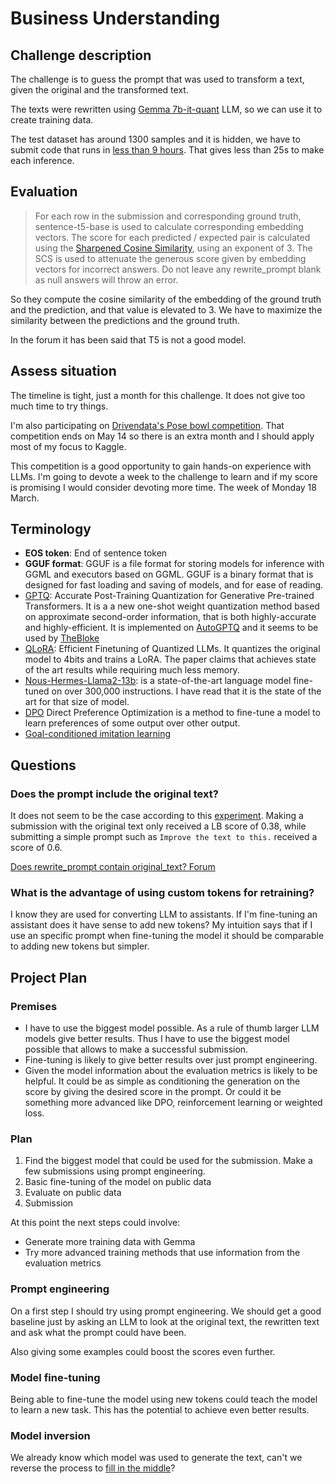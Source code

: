 # Business Understanding

<!--- --->

## Challenge description

<!--- Look at the challenge description, understand the goal of the challenge
and write it here with your own words. Use images if they improve the explanation--->

The challenge is to guess the prompt that was used to transform a text, given the original and the
transformed text.

The texts were rewritten using [Gemma 7b-it-quant](https://www.kaggle.com/models/google/gemma/frameworks/pyTorch/variations/7b-it-quant) LLM, so we can use it to create training data.

The test dataset has around 1300 samples and it is hidden, we have to submit code that runs in [less than 9 hours](www.kaggle.com/competitions/llm-prompt-recovery/overview/code-requirements). That gives less than 25s to make
each inference.

## Evaluation

<!--- Understand the metric used on the challenge, write it here and study
the characteristics of the metric --->

> For each row in the submission and corresponding ground truth, sentence-t5-base is used to calculate corresponding embedding vectors. The score for each predicted / expected pair is calculated using the [Sharpened Cosine Similarity](https://github.com/brohrer/sharpened-cosine-similarity/blob/main/README.md?plain=1#L32), using an exponent of 3. The SCS is used to attenuate the generous score given by embedding vectors for incorrect answers. Do not leave any rewrite_prompt blank as null answers will throw an error.

So they compute the cosine similarity of the embedding of the ground truth and the prediction, and that
value is elevated to 3. We have to maximize the similarity between the predictions and the ground truth.

In the forum it has been said that T5 is not a good model.

## Assess situation

<!---This task involves more detailed fact-finding about all of the resources,
constraints, assumptions, and other factors that should be considered in determining
the data analysis goal and project plan

* timeline. Is there any week where I could not work on the challenge?
* resources. Is there any other project competing for resources?
* other projects. May I have other more interesting projects in the horizon?
 --->

The timeline is tight, just a month for this challenge. It does not give too much time to try things.

I'm also participating on [Drivendata's Pose bowl competition](https://www.drivendata.org/competitions/group/competition-nasa-spacecraft/). That competition ends on May 14 so there is an extra month and I should
apply most of my focus to Kaggle.

This competition is a good opportunity to gain hands-on experience with LLMs. I'm going to devote
a week to the challenge to learn and if my score is promising I would consider devoting more time.
The week of Monday 18 March.

## Terminology

<!--- Sometimes the field of the challenge has specific terms, if that is the
case write them here, otherwise delete this section.--->

- **EOS token**: End of sentence token
- **GGUF format**: GGUF is a file format for storing models for inference with GGML and executors based on GGML. GGUF is a binary format that is designed for fast loading and saving of models, and for ease of reading.
- [GPTQ](https://arxiv.org/abs/2210.17323): Accurate Post-Training Quantization for Generative Pre-trained Transformers. It is a a new one-shot weight quantization method based on approximate second-order information, that is both highly-accurate and highly-efficient. It is implemented on [AutoGPTQ](https://github.com/AutoGPTQ/AutoGPTQ) and it seems to be used by [TheBloke](https://huggingface.co/TheBloke)
- [QLoRA](https://github.com/artidoro/qlora): Efficient Finetuning of Quantized LLMs. It quantizes the
  original model to 4bits and trains a LoRA. The paper claims that achieves state of the art results
  while requiring much less memory.
- [Nous-Hermes-Llama2-13b](https://huggingface.co/TheBloke/Nous-Hermes-Llama2-GGUF): is a state-of-the-art language model fine-tuned on over 300,000 instructions. I have read that it is the state of the art for that
size of model.
- [DPO](https://arxiv.org/abs/2305.18290) Direct Preference Optimization is a method to fine-tune a model
  to learn preferences of some output over other output.
- [Goal-conditioned imitation learning](https://sites.google.com/view/goalconditioned-il/)

## Questions

<!--- Write here any question that arises when reading about the challenge --->

### Does the prompt include the original text?

It does not seem to be the case according to this [experiment](https://www.kaggle.com/code/ironbar/submit-original-text). Making a submission with the original text only received a LB score of 0.38, while
submitting a simple prompt such as `Improve the text to this.` received a score of 0.6.

[Does rewrite_prompt contain original_text? Forum](https://www.kaggle.com/competitions/llm-prompt-recovery/discussion/480466)

### What is the advantage of using custom tokens for retraining?

I know they are used for converting LLM to assistants. If I'm fine-tuning an assistant does it have
sense to add new tokens? My intuition says that if I use an specific prompt when fine-tuning the model
it should be comparable to adding new tokens but simpler.

## Project Plan

<!--- Write initial ideas for the project. This is just initial thoughts,
during the challenge I will have a better understanding of the project and
with better information I could decide other actions not considered here.--->

### Premises

- I have to use the biggest model possible. As a rule of thumb larger LLM models give better results.
  Thus I have to use the biggest model possible that allows to make a successful submission.
- Fine-tuning is likely to give better results over just prompt engineering.
- Given the model information about the evaluation metrics is likely to be helpful. It could be as simple
  as conditioning the generation on the score by giving the desired score in the prompt. Or could it
  be something more advanced like DPO, reinforcement learning or weighted loss.

### Plan

1. Find the biggest model that could be used for the submission. Make a few submissions using prompt engineering.
2. Basic fine-tuning of the model on public data
3. Evaluate on public data
4. Submission

At this point the next steps could involve:

- Generate more training data with Gemma
- Try more advanced training methods that use information from the evaluation metrics

### Prompt engineering

On a first step I should try using prompt engineering. We should get a good baseline just by
asking an LLM to look at the original text, the rewritten text and ask what the prompt could have been.

Also giving some examples could boost the scores even further.

### Model fine-tuning

Being able to fine-tune the model using new tokens could teach the model to learn a new task. This
has the potential to achieve even better results.

### Model inversion

We already know which model was used to generate the text, can't we reverse the process to [fill in the middle](https://arxiv.org/abs/2207.14255)?
